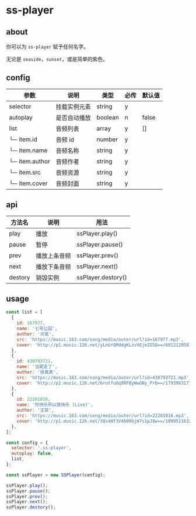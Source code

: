 # ss-player

## about

你可以为 `ss-player` 赋予任何名字。

无论是 `seaside`，`sunset`，或是简单的紫色。

## config

| 参数 | 说明 | 类型 | 必传 | 默认值 |
| - | - | - | - | - |
| selector | 挂载实例元素 | string | y |  |
| autoplay | 是否自动播放 | boolean | n | false |
| list | 音频列表 | array | y | [] |
| └─ item.id | 音频 id | number | y |  |
| └─ item.name | 音频名称 | string | y |  |
| └─ item.author | 音频作者 | string | y |  |
| └─ item.src | 音频资源 | string | y |  |
| └─ item.cover | 音频封面 | string | y |  |

## api

| 方法名 | 说明 | 用法 |
| - | - | - |
| play | 播放 | ssPlayer.play() |
| pause | 暂停 | ssPlayer.pause() |
| prev | 播放上条音频 | ssPlayer.prev() |
| next | 播放下条音频 | ssPlayer.next() |
| destory | 销毁实例 | ssPlayer.destory() |

## usage

```javascript
const list = [
  {
    id: 167977,
    name: '七号公园',
    author: '许嵩',
    src: 'https://music.163.com/song/media/outer/url?id=167977.mp3',
    cover: 'http://p1.music.126.net/yLnUrQMddgKLzvVEjeZG5Q==/6012129581027921.jpg?param=130y130',
  },
  {
    id: 430793721,
    name: '当妮走了',
    author: '徐真真',
    src: 'https://music.163.com/song/media/outer/url?id=430793721.mp3',
    cover: 'http://p2.music.126.net/6rutfuUq9RFByWwGNy_FrQ==/17939631719002226.jpg?param=130y130',
  },
  {
    id: 22201016,
    name: '你快乐所以我快乐 (Live)',
    author: '王菲',
    src: 'https://music.163.com/song/media/outer/url?id=22201016.mp3',
    cover: 'http://p1.music.126.net/3Qs4Hf3V4b00GjH7s1pJ8w==/109951163262931938.jpg?param=130y130',
  },
];

const config = {
  selector: '.ss-player',
  autoplay: false,
  list,
};

const ssPlayer = new SSPlayer(config);

ssPlayer.play();
ssPlayer.pause();
ssPlayer.prev();
ssPlayer.next();
ssPlayer.destory();
```
